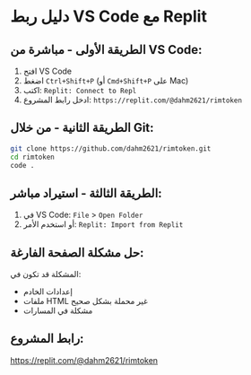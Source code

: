 # دليل ربط VS Code مع Replit

## الطريقة الأولى - مباشرة من VS Code:
1. افتح VS Code
2. اضغط `Ctrl+Shift+P` (أو `Cmd+Shift+P` على Mac)
3. اكتب: `Replit: Connect to Repl`
4. ادخل رابط المشروع: `https://replit.com/@dahm2621/rimtoken`

## الطريقة الثانية - من خلال Git:
```bash
git clone https://github.com/dahm2621/rimtoken.git
cd rimtoken
code .
```

## الطريقة الثالثة - استيراد مباشر:
1. في VS Code: `File` > `Open Folder`
2. أو استخدم الأمر: `Replit: Import from Replit`

## حل مشكلة الصفحة الفارغة:
المشكلة قد تكون في:
- إعدادات الخادم
- ملفات HTML غير محملة بشكل صحيح
- مشكلة في المسارات

## رابط المشروع:
https://replit.com/@dahm2621/rimtoken